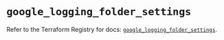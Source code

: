 # `google_logging_folder_settings`

Refer to the Terraform Registry for docs: [`google_logging_folder_settings`](https://registry.terraform.io/providers/hashicorp/google/6.37.0/docs/resources/logging_folder_settings).
